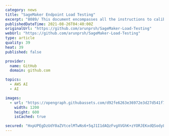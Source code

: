 ```yaml
---
category: news
title: "SageMaker Endpoint Load Testing"
excerpt: "8089/ This document encompasses all the instructions to calibrate a SageMaker model endpoint using Locust. Also, it includes pointers to help pick the optimal strategy for auto scaling. Number of users: 1000 Hatch rate: 10 For every second, 10 users will ..."
publishedDateTime: 2021-08-26T04:40:00Z
originalUrl: "https://github.com/arunprsh/SageMaker-Load-Testing"
webUrl: "https://github.com/arunprsh/SageMaker-Load-Testing"
type: article
quality: 39
heat: 39
published: false

provider:
  name: GitHub
  domain: github.com

topics:
  - AWS AI
  - AI

images:
  - url: "https://opengraph.githubassets.com/d92fe6263e36972e3d27d541f7fa58e7f4b90d2793a8fccb081af5cf791e4beb/arunprsh/SageMaker-Load-Testing"
    width: 1200
    height: 600
    isCached: true

secured: "HxpUPEgDzUdY0aZVtcelMTwNs6+5qJ1I1dAQzFvgXVGhK+zYORJEKxdQSodyLvgoUkZ9cUlWxBYzmxSu8YbTCxOUMNmonR26CMQK+nawOlOpScywmNht8lzu0j4tcpYW17bClTBnDxejY+xHCLV2J/dq3G0s/sNm2o1oU2BHaIWC+8D/QbInxDCwmsfFyfSKEJicLWXi0jQS3YIUWzu0dJzAILUriCQQ5/0pP0QH1kooh4t1UTPOJilRT4UZHTbJWAXFa+uQrqtjyCvK67XJQ09rdXMCkAiNU2neyNmdLo4ennfVCG//EVgrpjygcGfn6OtAxK716Nvms85O368U9uzUlygEjIyAxYXy78yaX6k=;LMH3Oen58wxgfv7aIg0fGQ=="
---
```


